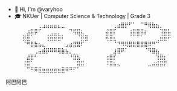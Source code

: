 - 👋 Hi, I'm @varyhoo
- 🎓 NKUer | Computer Science & Technology | Grade 3
⠀⠀⠀⠀⠀⠀⢀⣠⣤⣤⣤⣄⣀⠀⠀⠀⠀⠀⠀⠀⠀
⠀⠀⠀⠀⢀⣴⣿⡟⠋⠁⠀⠉⠛⢿⣷⣦⡀⠀⠀⠀⠀
⠀⠀⠀⣰⣿⡿⠋⠀⠀⢀⣀⡀⠀⠀⠙⢿⣿⣆⠀⠀⠀
⠀⠀⣼⣿⡏⠀⠀⠀⢰⣿⣿⣿⡆⠀⠀⠀⢹⣿⣧⠀⠀
⠀⠀⣿⣿⠁⠀⠀⠀⢸⣿⣿⣿⠇⠀⠀⠀⠈⣿⣿⠀⠀
⠀⠀⢿⣿⣆⠀⠀⠀⠈⠉⠉⠁⠀⠀⠀⢀⣾⣿⠟⠀⠀
⠀⠀⠈⠛⣿⣷⣦⣄⠀⠀⠀⠀⠀⣠⣴⣿⣿⠏⠀⠀⠀
⠀⠀⠀⠀⠈⠙⠻⢿⣿⣿⣿⣿⣿⠿⠛⠉⠀⠀⠀⠀⠀
⠀⠀⠀⠀⠀⢀⣤⣾⡿⠿⠿⢿⣷⣦⡀⠀⠀⠀⠀⠀⠀
⠀⠀⠀⠀⣰⣿⠟⠁⠀⠀⠀⠀⠈⠻⣿⣦⠀⠀⠀⠀⠀
⠀⠀⠀⣼⣿⠃⠀⠀⠀⠀⠀⠀⠀⠀⠘⣿⣧⠀⠀⠀⠀
⠀⠀⢰⣿⡏⠀⠀⠀⠀⠀⠀⠀⠀⠀⠀⢹⣿⡆⠀⠀⠀
⠀⠀⢸⣿⠁⠀⠀⠀⠀⠀⠀⠀⠀⠀⠀⠀⣿⣿⠀⠀⠀
⠀⠀⠸⣿⣦⣄⠀⠀⠀⠀⠀⠀⠀⣀⣴⣾⣿⡟⠀⠀⠀
⠀⠀⠀⠉⠛⠿⣿⣶⣶⣶⣶⣶⣿⠿⠛⠋⠁⠀⠀⠀⠀

阿巴阿巴
